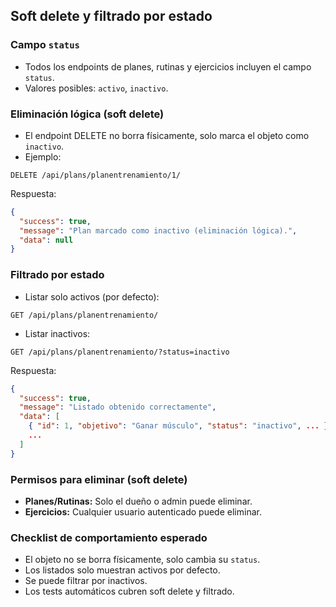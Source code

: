 ## Soft delete y filtrado por estado

### Campo `status`
- Todos los endpoints de planes, rutinas y ejercicios incluyen el campo `status`.
- Valores posibles: `activo`, `inactivo`.

### Eliminación lógica (soft delete)
- El endpoint DELETE no borra físicamente, solo marca el objeto como `inactivo`.
- Ejemplo:

```http
DELETE /api/plans/planentrenamiento/1/
```

Respuesta:
```json
{
  "success": true,
  "message": "Plan marcado como inactivo (eliminación lógica).",
  "data": null
}
```

### Filtrado por estado
- Listar solo activos (por defecto):

```http
GET /api/plans/planentrenamiento/
```

- Listar inactivos:

```http
GET /api/plans/planentrenamiento/?status=inactivo
```

Respuesta:
```json
{
  "success": true,
  "message": "Listado obtenido correctamente",
  "data": [
    { "id": 1, "objetivo": "Ganar músculo", "status": "inactivo", ... },
    ...
  ]
}
```

### Permisos para eliminar (soft delete)
- **Planes/Rutinas:** Solo el dueño o admin puede eliminar.
- **Ejercicios:** Cualquier usuario autenticado puede eliminar.

### Checklist de comportamiento esperado
- El objeto no se borra físicamente, solo cambia su `status`.
- Los listados solo muestran activos por defecto.
- Se puede filtrar por inactivos.
- Los tests automáticos cubren soft delete y filtrado. 